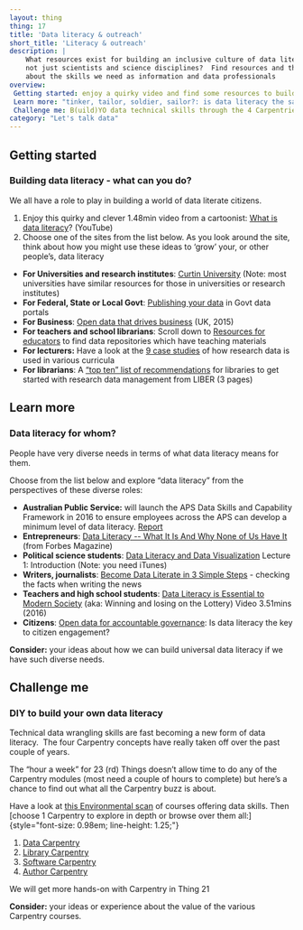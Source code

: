 ```yaml
---
layout: thing
thing: 17
title: 'Data literacy & outreach'
short_title: 'Literacy & outreach'
description: |
    What resources exist for building an inclusive culture of data literacy - 
    not just scientists and science disciplines?  Find resources and think
    about the skills we need as information and data professionals
overview:
 Getting started: enjoy a quirky video and find some resources to build data literacy
 Learn more: "tinker, tailor, soldier, sailor?: is data literacy the same for all of us?"
 Challenge me: B(uild)YO data technical skills through the 4 Carpentries
category: "Let's talk data"
---
```

## Getting started
### Building data literacy - what can you do?

We all have a role to play in building a world of data literate
citizens.

1.  Enjoy this quirky and clever 1.48min video from a cartoonist: [What
    is data literacy](https://youtu.be/qHz_ogTH2p4)? (YouTube)
2.  Choose one of the sites from the list below. As you look around the
    site, think about how you might use these ideas to ‘grow’ your, or
    other people’s, data literacy

-   **For Universities and research institutes**: [Curtin
    University](http://libguides.library.curtin.edu.au/research-data-management)
    (Note: most universities have similar resources for those in
    universities or research institutes)
-   **For Federal, State or Local Govt**: [Publishing your
    data](https://toolkit.data.gov.au/Publishing_your_data.html)
    in Govt data portals
-   **For Business**: [Open data that drives
    business](https://theodi.org/article/open-data-means-business/)
    (UK, 2015)
-   **For teachers and school librarians**: Scroll down to [Resources
    for
    educators](https://www.ands.org.au/working-with-data/publishing-and-reusing-data/data-in-education)
    to find data repositories which have teaching materials
-   **For lecturers:** Have a look at the [9 case
    studies](https://www.ands.org.au/__data/assets/pdf_file/0008/385019/teaching-with-research-data-report.pdf)
    of how research data is used in various curricula
-   **For librarians**: A [“top ten” list of
    recommendations](http://libereurope.eu/wp-content/uploads/The%20research%20data%20group%202012%20v7%20final.pdf)
    for libraries to get started with research data management from
    LIBER (3 pages)

## Learn more
### Data literacy for whom?

People have very diverse needs in terms of what data literacy means for
them.

Choose from the list below and explore “data literacy” from the
perspectives of these diverse roles:

-   **Australian Public Service:** will launch the APS Data Skills and
    Capability Framework in 2016 to ensure employees across the APS can
    develop a minimum level of data literacy.
    [Report](http://www.dpmc.gov.au/sites/default/files/publications/Implementation%20of%20the%20Public%20Sector%20Data%20Management%20Report.pdf "Public Sector Data Management ")
-   **Entrepreneurs**: [Data Literacy -- What It Is And Why None of Us
    Have
    It](https://www.forbes.com/sites/homaycotte/2014/10/28/data-literacy-what-it-is-and-why-none-of-us-have-it/ "Data literacy - what it is an why none of us have it")
    (from Forbes Magazine)
-   **Political science students**: [Data Literacy and Data
    Visualization](https://itunes.apple.com/us/course/data-literacy-data-visualization/id693097601)
    Lecture 1: Introduction (Note: you need iTunes)
-   **Writers, journalists**: [Become Data Literate in 3 Simple
    Steps](http://datajournalismhandbook.org/1.0/en/understanding_data_0.html) -
    checking the facts when writing the news
-   **Teachers and high school students**: [Data Literacy is Essential
    to Modern Society](https://youtu.be/4ei7BUMQl5c) (aka: Winning and
    losing on the Lottery) Video 3.51mins (2016)
-   **Citizens**: [Open data for accountable
    governance](http://thegovlab.org/open-data-for-accountable-governance-is-data-literacy-the-key-to-citizen-engagement/ "Is data literacy the key to citizen engagement?"):
    Is data literacy the key to citizen engagement?

**Consider:** your ideas about how we can build universal data literacy
if we have such diverse needs.

## Challenge me
### DIY to build your own data literacy

Technical data wrangling skills are fast becoming a new form of data
literacy.  The four Carpentry concepts have really taken off over the
past couple of years.

The “hour a week” for 23 (rd) Things doesn’t allow time to do any of the
Carpentry modules (most need a couple of hours to complete) but here’s a
chance to find out what all the Carpentry buzz is about.

Have a look at [this Environmental
scan](https://docs.google.com/spreadsheets/d/1ZASH-NhsvXnyZNJkGzFNFp5_adn6Q-iX2N-tbv1Apbw/edit#gid=0)
of courses offering data skills. Then [choose 1 Carpentry to explore in
depth or browse over them
all:]{style="font-size: 0.98em; line-height: 1.25;"}

1.  [Data Carpentry](http://www.datacarpentry.org)
2.  [Library Carpentry](http://librarycarpentry.github.io/about/)
3.  [Software Carpentry](http://software-carpentry.org/)
4.  [Author
    Carpentry](https://authorcarpentry.github.io/ "Author carpentry")

We will get more hands-on with Carpentry in Thing 21

**Consider:** your ideas or experience about the value of the various
Carpentry courses.

